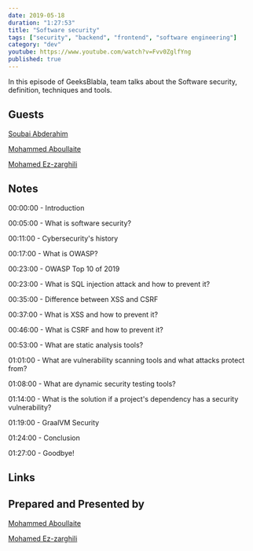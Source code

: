 ```yaml
---
date: 2019-05-18
duration: "1:27:53"
title: "Software security"
tags: ["security", "backend", "frontend", "software engineering"]
category: "dev"
youtube: https://www.youtube.com/watch?v=Fvv0ZglfYng
published: true
---
```


In this episode of GeeksBlabla, team talks about the Software security, definition, techniques and tools.

## Guests

[Soubai Abderahim](https://twitter.com/soub4i)

[Mohammed Aboullaite](https://twitter.com/laytoun)

[Mohamed Ez-zarghili](https://twitter.com/ezzarghili)

## Notes

00:00:00 - Introduction

00:05:00 - What is software security?

00:11:00 - Cybersecurity's history

00:17:00 - What is OWASP?

00:23:00 - OWASP Top 10 of 2019

00:23:00 - What is SQL injection attack and how to prevent it?

00:35:00 - Difference between XSS and CSRF

00:37:00 - What is XSS and how to prevent it?

00:46:00 - What is CSRF and how to prevent it?

00:53:00 - What are static analysis tools?

01:01:00 - What are vulnerability scanning tools and what attacks protect from?

01:08:00 - What are dynamic security testing tools?

01:14:00 - What is the solution if a project's dependency has a security vulnerability?

01:19:00 - GraalVM Security

01:24:00 - Conclusion

01:27:00 - Goodbye!

## Links

## Prepared and Presented by

[Mohammed Aboullaite](https://twitter.com/laytoun)

[Mohamed Ez-zarghili](https://twitter.com/ezzarghili)
